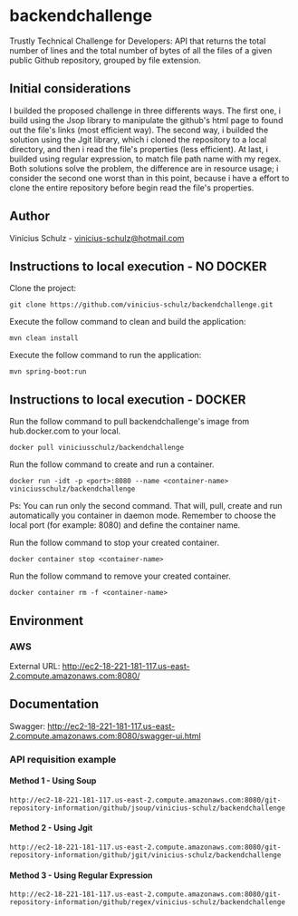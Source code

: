 # backendchallenge
Trustly Technical Challenge for Developers: API that returns the total number of lines and the total number of bytes of all the files of a given public Github repository, grouped by file extension.


## Initial considerations
I builded the proposed challenge in three differents ways. The first one, i build using the Jsop library to manipulate the github's html page to found out the file's links (most efficient way). The second way, i builded the solution using the Jgit library, which i cloned the repository to a local directory, and then i read the file's properties (less efficient). 
At last, i builded using regular expression, to match file path name with my regex.
Both solutions solve the problem, the difference are in resource usage; i consider the second one worst than in this point, because i have a effort to clone the entire repository before begin read the file's properties.


## Author
Vinícius Schulz - vinicius-schulz@hotmail.com

## Instructions to local execution - NO DOCKER

Clone the project:
```
git clone https://github.com/vinicius-schulz/backendchallenge.git
```

Execute the follow command to clean and build the application:

```
mvn clean install 
```

Execute the follow command to run the application:

```
mvn spring-boot:run
```

## Instructions to local execution - DOCKER

Run the follow command to pull backendchallenge's image from hub.docker.com to your local.

```
docker pull viniciusschulz/backendchallenge
```

Run the follow command to create and run a container.
 
```
docker run -idt -p <port>:8080 --name <container-name> viniciusschulz/backendchallenge
```

Ps: You can run only the second command. That will, pull, create and run automatically you container in daemon mode. Remember to choose the local port (for example: 8080) and define the container name.

Run the follow command to stop your created container.

```
docker container stop <container-name>
```

Run the follow command to remove your created container.

```
docker container rm -f <container-name>
```

## Environment

### AWS 
External URL: http://ec2-18-221-181-117.us-east-2.compute.amazonaws.com:8080/

## Documentation
Swagger: http://ec2-18-221-181-117.us-east-2.compute.amazonaws.com:8080/swagger-ui.html

### API requisition example

#### Method 1 - Using Soup
```
http://ec2-18-221-181-117.us-east-2.compute.amazonaws.com:8080/git-repository-information/github/jsoup/vinicius-schulz/backendchallenge
```

#### Method 2 - Using Jgit
```
http://ec2-18-221-181-117.us-east-2.compute.amazonaws.com:8080/git-repository-information/github/jgit/vinicius-schulz/backendchallenge
```

#### Method 3 - Using Regular Expression
```
http://ec2-18-221-181-117.us-east-2.compute.amazonaws.com:8080/git-repository-information/github/regex/vinicius-schulz/backendchallenge
```